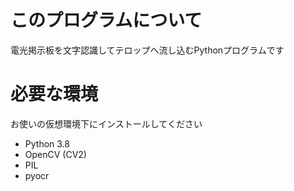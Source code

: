 # このプログラムについて
電光掲示板を文字認識してテロップへ流し込むPythonプログラムです

# 必要な環境
お使いの仮想環境下にインストールしてください
- Python 3.8
- OpenCV (CV2)
- PIL
- pyocr
